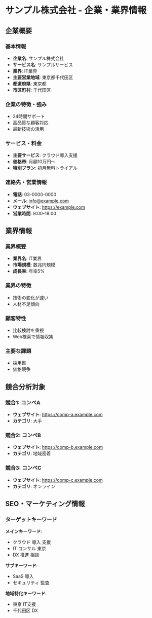 # サンプル株式会社 - 企業・業界情報

## 企業概要

### 基本情報
- **企業名**: サンプル株式会社
- **サービス名**: サンプルサービス
- **業界**: IT業界
- **主要営業地域**: 東京都千代田区
- **都道府県**: 東京都
- **市区町村**: 千代田区

### 企業の特徴・強み
- 24時間サポート
- 高品質な顧客対応
- 最新技術の活用

### サービス・料金
- **主要サービス**: クラウド導入支援
- **価格帯**: 月額10万円〜
- **特別プラン**: 初月無料トライアル

### 連絡先・営業情報
- **電話**: 03-0000-0000
- **メール**: info@example.com
- **ウェブサイト**: https://example.com
- **営業時間**: 9:00-18:00

## 業界情報

### 業界概要
- **業界名**: IT業界
- **市場規模**: 数兆円規模
- **成長率**: 年率5%

### 業界の特徴
- 技術の変化が速い
- 人材不足傾向

### 顧客特性
- 比較検討を重視
- Web検索で情報収集

### 主要な課題
- 採用難
- 価格競争

## 競合分析対象

### 競合1: コンペA
- **ウェブサイト**: https://comp-a.example.com
- **カテゴリ**: 大手

### 競合2: コンペB
- **ウェブサイト**: https://comp-b.example.com
- **カテゴリ**: 地域密着

### 競合3: コンペC
- **ウェブサイト**: https://comp-c.example.com
- **カテゴリ**: オンライン


## SEO・マーケティング情報

### ターゲットキーワード

**メインキーワード**:
- クラウド 導入 支援
- IT コンサル 東京
- DX 推進 相談

**サブキーワード**:
- SaaS 導入
- セキュリティ 監査

**地域特化キーワード**:
- 東京 IT支援
- 千代田区 DX
